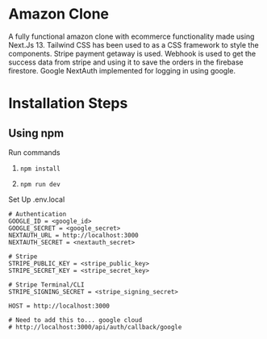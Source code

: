 # Amazon Clone

A fully functional amazon clone with ecommerce functionality made using Next.Js 13. Tailwind CSS has been used to as a CSS framework to style the components. Stripe payment getaway is used. Webhook is used to get the success data from stripe and using it to save the orders in the firebase firestore. Google NextAuth implemented for logging in using google. 

# Installation Steps



## Using npm

Run commands

1) ```npm install```


2) ```npm run dev```

Set Up .env.local

```
# Authentication
GOOGLE_ID = <google_id>
GOOGLE_SECRET = <google_secret>
NEXTAUTH_URL = http://localhost:3000
NEXTAUTH_SECRET = <nextauth_secret>

# Stripe
STRIPE_PUBLIC_KEY = <stripe_public_key>
STRIPE_SECRET_KEY = <stripe_secret_key>

# Stripe Terminal/CLI
STRIPE_SIGNING_SECRET = <stripe_signing_secret>
 
HOST = http://localhost:3000

# Need to add this to... google cloud
# http://localhost:3000/api/auth/callback/google
```


